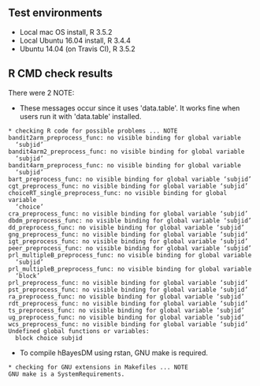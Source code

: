 ## Test environments

* Local mac OS install, R 3.5.2
* Local Ubuntu 16.04 install, R 3.4.4
* Ubuntu 14.04 (on Travis CI), R 3.5.2

## R CMD check results

There were 2 NOTE:

- These messages occur since it uses 'data.table'. It works fine when users run it
  with 'data.table' installed.
```
* checking R code for possible problems ... NOTE
bandit2arm_preprocess_func: no visible binding for global variable
  ‘subjid’
bandit4arm2_preprocess_func: no visible binding for global variable
  ‘subjid’
bandit4arm_preprocess_func: no visible binding for global variable
  ‘subjid’
bart_preprocess_func: no visible binding for global variable ‘subjid’
cgt_preprocess_func: no visible binding for global variable ‘subjid’
choiceRT_single_preprocess_func: no visible binding for global variable
  ‘choice’
cra_preprocess_func: no visible binding for global variable ‘subjid’
dbdm_preprocess_func: no visible binding for global variable ‘subjid’
dd_preprocess_func: no visible binding for global variable ‘subjid’
gng_preprocess_func: no visible binding for global variable ‘subjid’
igt_preprocess_func: no visible binding for global variable ‘subjid’
peer_preprocess_func: no visible binding for global variable ‘subjid’
prl_multipleB_preprocess_func: no visible binding for global variable
  ‘subjid’
prl_multipleB_preprocess_func: no visible binding for global variable
  ‘block’
prl_preprocess_func: no visible binding for global variable ‘subjid’
pst_preprocess_func: no visible binding for global variable ‘subjid’
ra_preprocess_func: no visible binding for global variable ‘subjid’
rdt_preprocess_func: no visible binding for global variable ‘subjid’
ts_preprocess_func: no visible binding for global variable ‘subjid’
ug_preprocess_func: no visible binding for global variable ‘subjid’
wcs_preprocess_func: no visible binding for global variable ‘subjid’
Undefined global functions or variables:
  block choice subjid
```

- To compile hBayesDM using rstan, GNU make is required.
```
* checking for GNU extensions in Makefiles ... NOTE
GNU make is a SystemRequirements.
```
